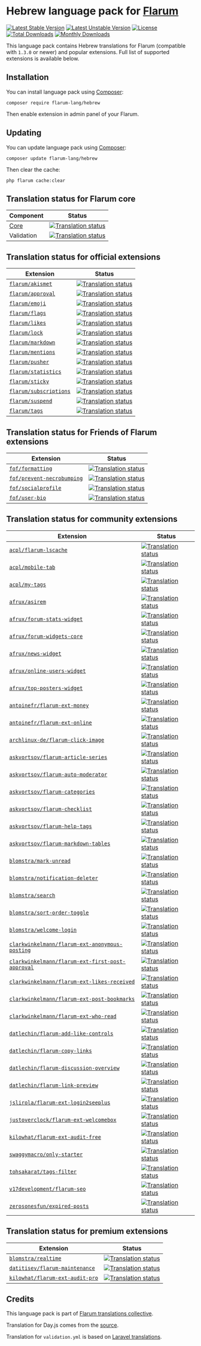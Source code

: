 # Hebrew language pack for [Flarum](https://flarum.org/)

[![Latest Stable Version](https://img.shields.io/packagist/v/flarum-lang/hebrew?color=success&label=stable)](https://packagist.org/packages/flarum-lang/hebrew) 
[![Latest Unstable Version](https://img.shields.io/packagist/v/flarum-lang/hebrew?include_prereleases&label=unstable)](https://packagist.org/packages/flarum-lang/hebrew) 
[![License](https://img.shields.io/packagist/l/flarum-lang/hebrew)](https://packagist.org/packages/flarum-lang/hebrew) 
[![Total Downloads](https://img.shields.io/packagist/dt/flarum-lang/hebrew)](https://packagist.org/packages/flarum-lang/hebrew/stats) 
[![Monthly Downloads](https://img.shields.io/packagist/dm/flarum-lang/hebrew)](https://packagist.org/packages/flarum-lang/hebrew/stats) 

This language pack contains Hebrew translations for Flarum (compatible with `1.3.0` or newer) and popular extensions. Full list of supported extensions is available below.


## Installation

You can install language pack using [Composer](https://getcomposer.org/):

```console
composer require flarum-lang/hebrew
```

Then enable extension in admin panel of your Flarum.


## Updating

You can update language pack using [Composer](https://getcomposer.org/):

```console
composer update flarum-lang/hebrew
```

Then clear the cache:

```console
php flarum cache:clear
```


## Translation status for Flarum core

| Component | Status |
| --- | --- |
| [Core](https://github.com/flarum/flarum-core) | [![Translation status](https://weblate.rob006.net/widgets/flarum/he/core/svg-badge.svg)](https://weblate.rob006.net/projects/flarum/core/he/) |
| Validation | [![Translation status](https://weblate.rob006.net/widgets/flarum/he/validation/svg-badge.svg)](https://weblate.rob006.net/projects/flarum/validation/he/) |


## Translation status for official extensions

<!-- flarum-extensions-list-start -->

| Extension | Status |
| --- | --- |
| [`flarum/akismet`](https://github.com/flarum/akismet) | [![Translation status](https://weblate.rob006.net/widgets/flarum/he/flarum-akismet/svg-badge.svg)](https://weblate.rob006.net/projects/flarum/flarum-akismet/he/) |
| [`flarum/approval`](https://github.com/flarum/approval) | [![Translation status](https://weblate.rob006.net/widgets/flarum/he/flarum-approval/svg-badge.svg)](https://weblate.rob006.net/projects/flarum/flarum-approval/he/) |
| [`flarum/emoji`](https://github.com/flarum/emoji) | [![Translation status](https://weblate.rob006.net/widgets/flarum/he/flarum-emoji/svg-badge.svg)](https://weblate.rob006.net/projects/flarum/flarum-emoji/he/) |
| [`flarum/flags`](https://github.com/flarum/flags) | [![Translation status](https://weblate.rob006.net/widgets/flarum/he/flarum-flags/svg-badge.svg)](https://weblate.rob006.net/projects/flarum/flarum-flags/he/) |
| [`flarum/likes`](https://github.com/flarum/likes) | [![Translation status](https://weblate.rob006.net/widgets/flarum/he/flarum-likes/svg-badge.svg)](https://weblate.rob006.net/projects/flarum/flarum-likes/he/) |
| [`flarum/lock`](https://github.com/flarum/lock) | [![Translation status](https://weblate.rob006.net/widgets/flarum/he/flarum-lock/svg-badge.svg)](https://weblate.rob006.net/projects/flarum/flarum-lock/he/) |
| [`flarum/markdown`](https://github.com/flarum/markdown) | [![Translation status](https://weblate.rob006.net/widgets/flarum/he/flarum-markdown/svg-badge.svg)](https://weblate.rob006.net/projects/flarum/flarum-markdown/he/) |
| [`flarum/mentions`](https://github.com/flarum/mentions) | [![Translation status](https://weblate.rob006.net/widgets/flarum/he/flarum-mentions/svg-badge.svg)](https://weblate.rob006.net/projects/flarum/flarum-mentions/he/) |
| [`flarum/pusher`](https://github.com/flarum/pusher) | [![Translation status](https://weblate.rob006.net/widgets/flarum/he/flarum-pusher/svg-badge.svg)](https://weblate.rob006.net/projects/flarum/flarum-pusher/he/) |
| [`flarum/statistics`](https://github.com/flarum/statistics) | [![Translation status](https://weblate.rob006.net/widgets/flarum/he/flarum-statistics/svg-badge.svg)](https://weblate.rob006.net/projects/flarum/flarum-statistics/he/) |
| [`flarum/sticky`](https://github.com/flarum/sticky) | [![Translation status](https://weblate.rob006.net/widgets/flarum/he/flarum-sticky/svg-badge.svg)](https://weblate.rob006.net/projects/flarum/flarum-sticky/he/) |
| [`flarum/subscriptions`](https://github.com/flarum/subscriptions) | [![Translation status](https://weblate.rob006.net/widgets/flarum/he/flarum-subscriptions/svg-badge.svg)](https://weblate.rob006.net/projects/flarum/flarum-subscriptions/he/) |
| [`flarum/suspend`](https://github.com/flarum/suspend) | [![Translation status](https://weblate.rob006.net/widgets/flarum/he/flarum-suspend/svg-badge.svg)](https://weblate.rob006.net/projects/flarum/flarum-suspend/he/) |
| [`flarum/tags`](https://github.com/flarum/tags) | [![Translation status](https://weblate.rob006.net/widgets/flarum/he/flarum-tags/svg-badge.svg)](https://weblate.rob006.net/projects/flarum/flarum-tags/he/) |

<!-- flarum-extensions-list-stop -->


## Translation status for Friends of Flarum extensions

<!-- fof-extensions-list-start -->

| Extension | Status |
| --- | --- |
| [`fof/formatting`](https://github.com/FriendsOfFlarum/formatting) | [![Translation status](https://weblate.rob006.net/widgets/flarum/he/fof-formatting/svg-badge.svg)](https://weblate.rob006.net/projects/flarum/fof-formatting/he/) |
| [`fof/prevent-necrobumping`](https://github.com/FriendsOfFlarum/prevent-necrobumping) | [![Translation status](https://weblate.rob006.net/widgets/flarum/he/fof-prevent-necrobumping/svg-badge.svg)](https://weblate.rob006.net/projects/flarum/fof-prevent-necrobumping/he/) |
| [`fof/socialprofile`](https://github.com/FriendsOfFlarum/socialprofile) | [![Translation status](https://weblate.rob006.net/widgets/flarum/he/fof-socialprofile/svg-badge.svg)](https://weblate.rob006.net/projects/flarum/fof-socialprofile/he/) |
| [`fof/user-bio`](https://github.com/FriendsOfFlarum/user-bio) | [![Translation status](https://weblate.rob006.net/widgets/flarum/he/fof-user-bio/svg-badge.svg)](https://weblate.rob006.net/projects/flarum/fof-user-bio/he/) |

<!-- fof-extensions-list-stop -->


## Translation status for community extensions

<!-- various-extensions-list-start -->

| Extension | Status |
| --- | --- |
| [`acpl/flarum-lscache`](https://github.com/android-com-pl/flarum-lscache) | [![Translation status](https://weblate.rob006.net/widgets/flarum/he/acpl-lscache/svg-badge.svg)](https://weblate.rob006.net/projects/flarum/acpl-lscache/he/) |
| [`acpl/mobile-tab`](https://github.com/android-com-pl/mobile-tab) | [![Translation status](https://weblate.rob006.net/widgets/flarum/he/acpl-mobile-tab/svg-badge.svg)](https://weblate.rob006.net/projects/flarum/acpl-mobile-tab/he/) |
| [`acpl/my-tags`](https://github.com/android-com-pl/my-tags) | [![Translation status](https://weblate.rob006.net/widgets/flarum/he/acpl-my-tags/svg-badge.svg)](https://weblate.rob006.net/projects/flarum/acpl-my-tags/he/) |
| [`afrux/asirem`](https://github.com/afrux/asirem) | [![Translation status](https://weblate.rob006.net/widgets/flarum/he/afrux-asirem/svg-badge.svg)](https://weblate.rob006.net/projects/flarum/afrux-asirem/he/) |
| [`afrux/forum-stats-widget`](https://github.com/afrux/forum-stats-widget) | [![Translation status](https://weblate.rob006.net/widgets/flarum/he/afrux-forum-stats-widget/svg-badge.svg)](https://weblate.rob006.net/projects/flarum/afrux-forum-stats-widget/he/) |
| [`afrux/forum-widgets-core`](https://github.com/afrux/forum-widgets-core) | [![Translation status](https://weblate.rob006.net/widgets/flarum/he/afrux-forum-widgets-core/svg-badge.svg)](https://weblate.rob006.net/projects/flarum/afrux-forum-widgets-core/he/) |
| [`afrux/news-widget`](https://github.com/afrux/news-widget) | [![Translation status](https://weblate.rob006.net/widgets/flarum/he/afrux-news-widget/svg-badge.svg)](https://weblate.rob006.net/projects/flarum/afrux-news-widget/he/) |
| [`afrux/online-users-widget`](https://github.com/afrux/online-users-widget) | [![Translation status](https://weblate.rob006.net/widgets/flarum/he/afrux-online-users-widget/svg-badge.svg)](https://weblate.rob006.net/projects/flarum/afrux-online-users-widget/he/) |
| [`afrux/top-posters-widget`](https://github.com/afrux/top-posters-widget) | [![Translation status](https://weblate.rob006.net/widgets/flarum/he/afrux-top-posters-widget/svg-badge.svg)](https://weblate.rob006.net/projects/flarum/afrux-top-posters-widget/he/) |
| [`antoinefr/flarum-ext-money`](https://github.com/AntoineFr/flarum-ext-money) | [![Translation status](https://weblate.rob006.net/widgets/flarum/he/antoinefr-money/svg-badge.svg)](https://weblate.rob006.net/projects/flarum/antoinefr-money/he/) |
| [`antoinefr/flarum-ext-online`](https://github.com/AntoineFr/flarum-ext-online) | [![Translation status](https://weblate.rob006.net/widgets/flarum/he/antoinefr-online/svg-badge.svg)](https://weblate.rob006.net/projects/flarum/antoinefr-online/he/) |
| [`archlinux-de/flarum-click-image`](https://github.com/archlinux-de/flarum-click-image) | [![Translation status](https://weblate.rob006.net/widgets/flarum/he/archlinux-de-click-image/svg-badge.svg)](https://weblate.rob006.net/projects/flarum/archlinux-de-click-image/he/) |
| [`askvortsov/flarum-article-series`](https://github.com/askvortsov1/flarum-article-series) | [![Translation status](https://weblate.rob006.net/widgets/flarum/he/askvortsov-article-series/svg-badge.svg)](https://weblate.rob006.net/projects/flarum/askvortsov-article-series/he/) |
| [`askvortsov/flarum-auto-moderator`](https://github.com/askvortsov1/flarum-auto-moderator) | [![Translation status](https://weblate.rob006.net/widgets/flarum/he/askvortsov-auto-moderator/svg-badge.svg)](https://weblate.rob006.net/projects/flarum/askvortsov-auto-moderator/he/) |
| [`askvortsov/flarum-categories`](https://github.com/askvortsov1/flarum-categories) | [![Translation status](https://weblate.rob006.net/widgets/flarum/he/askvortsov-categories/svg-badge.svg)](https://weblate.rob006.net/projects/flarum/askvortsov-categories/he/) |
| [`askvortsov/flarum-checklist`](https://github.com/askvortsov1/flarum-checklist) | [![Translation status](https://weblate.rob006.net/widgets/flarum/he/askvortsov-checklist/svg-badge.svg)](https://weblate.rob006.net/projects/flarum/askvortsov-checklist/he/) |
| [`askvortsov/flarum-help-tags`](https://github.com/askvortsov1/flarum-help-tags) | [![Translation status](https://weblate.rob006.net/widgets/flarum/he/askvortsov-help-tags/svg-badge.svg)](https://weblate.rob006.net/projects/flarum/askvortsov-help-tags/he/) |
| [`askvortsov/flarum-markdown-tables`](https://github.com/askvortsov1/flarum-markdown-tables) | [![Translation status](https://weblate.rob006.net/widgets/flarum/he/askvortsov-markdown-tables/svg-badge.svg)](https://weblate.rob006.net/projects/flarum/askvortsov-markdown-tables/he/) |
| [`blomstra/mark-unread`](https://github.com/blomstra/flarum-ext-mark-unread) | [![Translation status](https://weblate.rob006.net/widgets/flarum/he/blomstra-mark-unread/svg-badge.svg)](https://weblate.rob006.net/projects/flarum/blomstra-mark-unread/he/) |
| [`blomstra/notification-deleter`](https://github.com/blomstra/flarum-ext-notification-deleter) | [![Translation status](https://weblate.rob006.net/widgets/flarum/he/blomstra-notification-deleter/svg-badge.svg)](https://weblate.rob006.net/projects/flarum/blomstra-notification-deleter/he/) |
| [`blomstra/search`](https://github.com/blomstra/flarum-ext-search) | [![Translation status](https://weblate.rob006.net/widgets/flarum/he/blomstra-search/svg-badge.svg)](https://weblate.rob006.net/projects/flarum/blomstra-search/he/) |
| [`blomstra/sort-order-toggle`](https://github.com/blomstra/flarum-ext-sort-order-toggle) | [![Translation status](https://weblate.rob006.net/widgets/flarum/he/blomstra-sort-order-toggle/svg-badge.svg)](https://weblate.rob006.net/projects/flarum/blomstra-sort-order-toggle/he/) |
| [`blomstra/welcome-login`](https://github.com/blomstra/flarum-ext-welcome-login) | [![Translation status](https://weblate.rob006.net/widgets/flarum/he/blomstra-welcome-login/svg-badge.svg)](https://weblate.rob006.net/projects/flarum/blomstra-welcome-login/he/) |
| [`clarkwinkelmann/flarum-ext-anonymous-posting`](https://github.com/clarkwinkelmann/flarum-ext-anonymous-posting) | [![Translation status](https://weblate.rob006.net/widgets/flarum/he/clarkwinkelmann-anonymous-posting/svg-badge.svg)](https://weblate.rob006.net/projects/flarum/clarkwinkelmann-anonymous-posting/he/) |
| [`clarkwinkelmann/flarum-ext-first-post-approval`](https://github.com/clarkwinkelmann/flarum-ext-first-post-approval) | [![Translation status](https://weblate.rob006.net/widgets/flarum/he/clarkwinkelmann-first-post-approval/svg-badge.svg)](https://weblate.rob006.net/projects/flarum/clarkwinkelmann-first-post-approval/he/) |
| [`clarkwinkelmann/flarum-ext-likes-received`](https://github.com/clarkwinkelmann/flarum-ext-likes-received) | [![Translation status](https://weblate.rob006.net/widgets/flarum/he/clarkwinkelmann-likes-received/svg-badge.svg)](https://weblate.rob006.net/projects/flarum/clarkwinkelmann-likes-received/he/) |
| [`clarkwinkelmann/flarum-ext-post-bookmarks`](https://github.com/clarkwinkelmann/flarum-ext-post-bookmarks) | [![Translation status](https://weblate.rob006.net/widgets/flarum/he/clarkwinkelmann-post-bookmarks/svg-badge.svg)](https://weblate.rob006.net/projects/flarum/clarkwinkelmann-post-bookmarks/he/) |
| [`clarkwinkelmann/flarum-ext-who-read`](https://github.com/clarkwinkelmann/flarum-ext-who-read) | [![Translation status](https://weblate.rob006.net/widgets/flarum/he/clarkwinkelmann-who-read/svg-badge.svg)](https://weblate.rob006.net/projects/flarum/clarkwinkelmann-who-read/he/) |
| [`datlechin/flarum-add-like-controls`](https://github.com/datlechin/flarum-add-like-controls) | [![Translation status](https://weblate.rob006.net/widgets/flarum/he/datlechin-add-like-controls/svg-badge.svg)](https://weblate.rob006.net/projects/flarum/datlechin-add-like-controls/he/) |
| [`datlechin/flarum-copy-links`](https://github.com/datlechin/flarum-copy-links) | [![Translation status](https://weblate.rob006.net/widgets/flarum/he/datlechin-copy-links/svg-badge.svg)](https://weblate.rob006.net/projects/flarum/datlechin-copy-links/he/) |
| [`datlechin/flarum-discussion-overview`](https://github.com/datlechin/flarum-discussion-overview) | [![Translation status](https://weblate.rob006.net/widgets/flarum/he/datlechin-discussion-overview/svg-badge.svg)](https://weblate.rob006.net/projects/flarum/datlechin-discussion-overview/he/) |
| [`datlechin/flarum-link-preview`](https://github.com/datlechin/flarum-link-preview) | [![Translation status](https://weblate.rob006.net/widgets/flarum/he/datlechin-link-preview/svg-badge.svg)](https://weblate.rob006.net/projects/flarum/datlechin-link-preview/he/) |
| [`jslirola/flarum-ext-login2seeplus`](https://github.com/jslirola/flarum-ext-login2seeplus) | [![Translation status](https://weblate.rob006.net/widgets/flarum/he/jslirola-login2seeplus/svg-badge.svg)](https://weblate.rob006.net/projects/flarum/jslirola-login2seeplus/he/) |
| [`justoverclock/flarum-ext-welcomebox`](https://github.com/justoverclockl/flarum-ext-welcomebox) | [![Translation status](https://weblate.rob006.net/widgets/flarum/he/justoverclock-welcomebox/svg-badge.svg)](https://weblate.rob006.net/projects/flarum/justoverclock-welcomebox/he/) |
| [`kilowhat/flarum-ext-audit-free`](https://github.com/kilowhat/flarum-ext-audit-free) | [![Translation status](https://weblate.rob006.net/widgets/flarum/he/kilowhat-audit-free/svg-badge.svg)](https://weblate.rob006.net/projects/flarum/kilowhat-audit-free/he/) |
| [`swaggymacro/only-starter`](https://github.com/SwaggyMacro/OnlyStarter) | [![Translation status](https://weblate.rob006.net/widgets/flarum/he/swaggymacro-only-starter/svg-badge.svg)](https://weblate.rob006.net/projects/flarum/swaggymacro-only-starter/he/) |
| [`tohsakarat/tags-filter`](https://github.com/tohsakrat/flarum-tags-filter) | [![Translation status](https://weblate.rob006.net/widgets/flarum/he/tohsakarat-tags-filter/svg-badge.svg)](https://weblate.rob006.net/projects/flarum/tohsakarat-tags-filter/he/) |
| [`v17development/flarum-seo`](https://github.com/v17development/flarum-seo) | [![Translation status](https://weblate.rob006.net/widgets/flarum/he/v17development-seo/svg-badge.svg)](https://weblate.rob006.net/projects/flarum/v17development-seo/he/) |
| [`zerosonesfun/expired-posts`](https://github.com/zerosonesfun/expired-posts) | [![Translation status](https://weblate.rob006.net/widgets/flarum/he/zerosonesfun-expired-posts/svg-badge.svg)](https://weblate.rob006.net/projects/flarum/zerosonesfun-expired-posts/he/) |

<!-- various-extensions-list-stop -->


## Translation status for premium extensions

<!-- premium-extensions-list-start -->

| Extension | Status |
| --- | --- |
| [`blomstra/realtime`](https://extiverse.com/extension/blomstra/realtime) | [![Translation status](https://weblate.rob006.net/widgets/flarum/he/blomstra-realtime/svg-badge.svg)](https://weblate.rob006.net/projects/flarum/blomstra-realtime/he/) |
| [`datitisev/flarum-maintenance`](https://extiverse.com/extension/datitisev/flarum-maintenance) | [![Translation status](https://weblate.rob006.net/widgets/flarum/he/datitisev-maintenance/svg-badge.svg)](https://weblate.rob006.net/projects/flarum/datitisev-maintenance/he/) |
| [`kilowhat/flarum-ext-audit-pro`](https://extiverse.com/extension/kilowhat/flarum-ext-audit-pro) | [![Translation status](https://weblate.rob006.net/widgets/flarum/he/kilowhat-audit-pro/svg-badge.svg)](https://weblate.rob006.net/projects/flarum/kilowhat-audit-pro/he/) |

<!-- premium-extensions-list-stop -->


## Credits

This language pack is part of [Flarum translations collective](https://github.com/rob006-software/flarum-translations).

Translation for Day.js comes from the [source](https://github.com/iamkun/dayjs/blob/v1.10.4/src/locale/he.js).

Translation for `validation.yml` is based on [Laravel translations](https://github.com/Laravel-Lang/lang/blob/8.1.3/src/he/validation.php).
